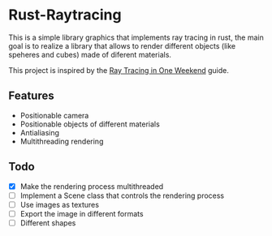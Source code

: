 # Rust-Raytracing
This is a simple library graphics that implements ray tracing in rust, the main goal is to realize a library that allows to render different objects (like speheres and cubes) made of diferent materials.

This project is inspired by the [Ray Tracing in One Weekend](https://raytracing.github.io/) guide.

## Features

- Positionable camera
- Positionable objects of different materials
- Antialiasing
- Multithreading rendering

## Todo
- [x] Make the rendering process multithreaded
- [ ] Implement a Scene class that controls the rendering process
- [ ] Use images as textures
- [ ] Export the image in different formats
- [ ] Different shapes
